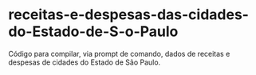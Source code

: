 # receitas-e-despesas-das-cidades-do-Estado-de-S-o-Paulo
Código para compilar, via prompt de comando, dados de receitas e despesas de cidades do Estado de São Paulo.

